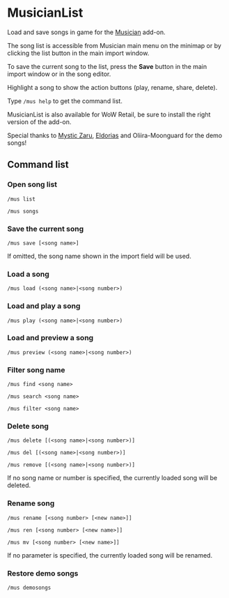 MusicianList
============

Load and save songs in game for the [Musician](https://musician.lenwe.io) add-on.

The song list is accessible from Musician main menu on the minimap or by clicking the list button in the main import window.

To save the current song to the list, press the **Save** button in the main import window or in the song editor.

Highlight a song to show the action buttons (play, rename, share, delete).

Type `/mus help` to get the command list.

MusicianList is also available for WoW Retail, be sure to install the right version of the add-on.

Special thanks to [Mystic Zaru](https://www.youtube.com/channel/UCDeGhURXdgXnCS77wh_cWDg), [Eldorias](https://www.youtube.com/channel/UC6j5rkx9SUAiHqlNYK5egAA]) and Oliira-Moonguard for the demo songs!

Command list
------------

### Open song list
`/mus list`

`/mus songs`

### Save the current song
`/mus save [<song name>]`

If omitted, the song name shown in the import field will be used.

### Load a song
`/mus load (<song name>|<song number>)`

### Load and play a song
`/mus play (<song name>|<song number>)`

### Load and preview a song
`/mus preview (<song name>|<song number>)`

### Filter song name
`/mus find <song name>`

`/mus search <song name>`

`/mus filter <song name>`

### Delete song
`/mus delete [(<song name>|<song number>)]`

`/mus del [(<song name>|<song number>)]`

`/mus remove [(<song name>|<song number>)]`

If no song name or number is specified, the currently loaded song will be deleted.

### Rename song
`/mus rename [<song number> [<new name>]]`

`/mus ren [<song number> [<new name>]]`

`/mus mv [<song number> [<new name>]]`

If no parameter is specified, the currently loaded song will be renamed.

### Restore demo songs
`/mus demosongs`
